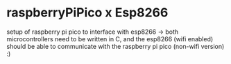 # raspberryPiPico x Esp8266
setup of raspberry pi pico to interface with esp8266
-> both microcontrollers need to be written in C, and the esp8266 (wifi enabled) should be able to communicate with the raspberry pi pico (non-wifi version) :) 
